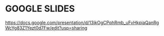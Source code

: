 # GOOGLE SLIDES
https://docs.google.com/presentation/d/13ikOgCPqhRmb_uFvHkpiaQanRgWcYg83Z1Yezt0d7Fw/edit?usp=sharing